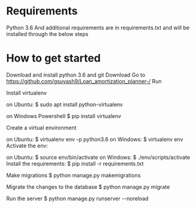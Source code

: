 # Requirements
  Python 3.6
  And additional requirements are in requirements.txt and will be installed through the below steps

# How to get started
  Download and install python 3.6 and git
  Download
  Go to https://github.com/gsuyash9/Loan_amortization_planner-/
  Run
  
  Install virtualenv

  on Ubuntu: $ sudo apt install python-virtualenv
	
  on Windows Powershell $ pip install virtualenv
	
  Create a virtual environment

  on Ubuntu: $ virtualenv env -p python3.6
  on Windows: $ virtualenv env
  Activate the env:

  on Ubuntu: $ source env/bin/activate
  on Windows: $ ./env/scripts/activate
  Install the requirements: $ pip install -r requirements.txt
  
  Make migrations $ python manage.py makemigrations

  Migrate the changes to the database $ python manage.py migrate

  Run the server $ python manage.py runserver --noreload

